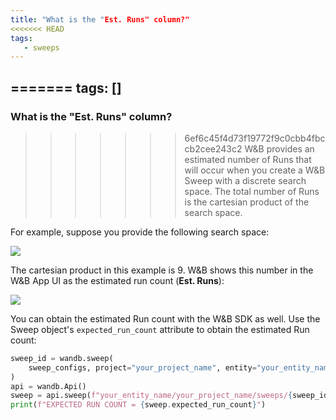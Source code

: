 ```yaml
---
title: "What is the "Est. Runs" column?"
<<<<<<< HEAD
tags:
   - sweeps
---
```


=======
tags: []
---

### What is the "Est. Runs" column?
>>>>>>> 6ef6c45f4d73f19772f9c0cbb4fbccb2cee243c2
W&B provides an estimated number of Runs that will occur when you create a W&B Sweep with a discrete search space. The total number of Runs is the cartesian product of the search space.

For example, suppose you provide the following search space:

![](/images/sweeps/sweeps_faq_whatisestruns_1.png)

The cartesian product in this example is 9. W&B shows this number in the W&B App UI as the estimated run count (**Est. Runs**):

![](/images/sweeps/spaces_sweeps_faq_whatisestruns_2.webp)


You can obtain the estimated Run count with the W&B SDK as well. Use the Sweep object's `expected_run_count` attribute to obtain the estimated Run count:

```python
sweep_id = wandb.sweep(
    sweep_configs, project="your_project_name", entity="your_entity_name"
)
api = wandb.Api()
sweep = api.sweep(f"your_entity_name/your_project_name/sweeps/{sweep_id}")
print(f"EXPECTED RUN COUNT = {sweep.expected_run_count}")
```